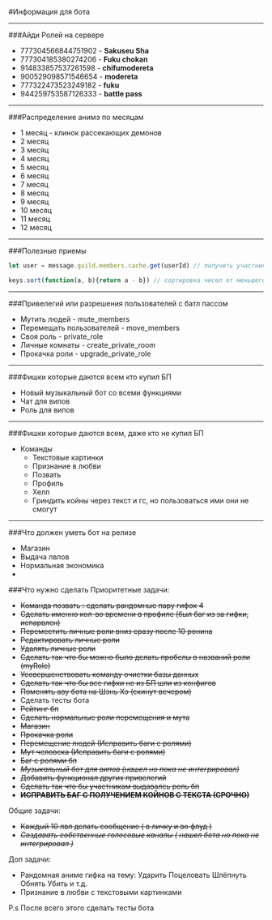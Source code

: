 #Информация для бота

----
###Айди Ролей на сервере
- 777304566844751902 - **Sakuseu Sha**
- 777304185380274206 - **Fuku chokan**
- 914833857537261598 - **chifumodereta**
- 900529098571546654 - **modereta**
- 777322473523249182 - **fuku**
- 944259753587126333 - **battle pass**
---

###Распределение анимэ по месяцам

- 1 месяц - клинок рассекающих демонов
- 2 месяц
- 3 месяц
- 4 месяц
- 5 месяц
- 6 месяц
- 7 месяц
- 8 месяц
- 9 месяц
- 10 месяц
- 11 месяц
- 12 месяц
---

###Полезные приемы

```js
let user = message.guild.members.cache.get(userId) // получить участника гильдий по айди

keys.sort(function(a, b){return a - b}) // сортировка чисел от меньшего к большому 
```
---

###Привелегий или разрешения пользователей с батл пассом
- Мутить людей - mute_members
- Перемещать пользователей - move_members
- Своя роль - private_role
- Личные комнаты - create_private_room
- Прокачка роли - upgrade_private_role
---

###Фишки которые даются всем кто купил БП
- Новый музыкальный бот со всеми функциями
- Чат для випов
- Роль для випов
---

###Фишки которые даются всем, даже кто не купил БП
- Команды 
  - Текстовые картинки
  - Признание в любви
  - Позвать
  - Профиль
  - Хелп
  - Гриндить койны через текст и гс, но пользоваться ими они не смогут
---
  
###Что должен уметь бот на релизе
- Магазин
- Выдача лвлов
- Нормальная экономика
- 

###Что нужно сделать
Приоритетные задачи:
- ~~Команда позвать : сделать рандомные пару гифок 4~~
- ~~Сделать именно кол-во времени в профиле (был баг из за гифки, испарвлен)~~
- ~~Переместить личные роли вниз сразу после 10 ронина~~
- ~~Редактировать личные роли~~
- ~~Удалять личные роли~~
- ~~Сделать так что бы можно было делать пробелы в названий роли (myRole)~~
- ~~Усовершенствовать команду очистки базы данных~~
- ~~Сделать так что бы все гифки не из БП шли из конфигов~~
- ~~Поменять аву бота на Шэнь Хэ (скинут вечером)~~
- Сделать тесты бота
- ~~Рейтинг бп~~
- ~~Сделать нормальные роли перемещения и мута~~
- ~~Магазин~~
- ~~Прокачка роли~~
- ~~Перемещение людей (Исправить баги с ролями)~~
- ~~Мут человека (Исправить баги с ролями)~~
- ~~Баг с ролями бп~~
- ~~_Музыкальный бот для випов (нашел но пока не интегрировал)_~~
- ~~Добавить функционал других привелегий~~
- ~~Сделать так что бы участникам выдавалсь роль бп~~
- ~~**ИСПРАВИТЬ БАГ С ПОЛУЧЕНИЕМ КОЙНОВ С ТЕКСТА (СРОЧНО)**~~

Общие задачи:
- ~~Каждый 10 лвл делать сообщение ( в личку и во флуд )~~
- ~~_Создавать собственные голосовые каналы ( нашел бота но пока не интегрировал )_~~

Доп задачи:
- Рандомная аниме гифка на тему: Ударить Поцеловать Шлёпнуть Обнять Убить и т.д.
- Признание в любви с текстовыми картинками

P.s После всего этого сделать тесты бота